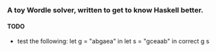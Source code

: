 ### A toy Wordle solver, written to get to know Haskell better.
#### TODO
* test the following:
      let g = "abgaea" in 
      let s = "gceaab" in
      correct g s
